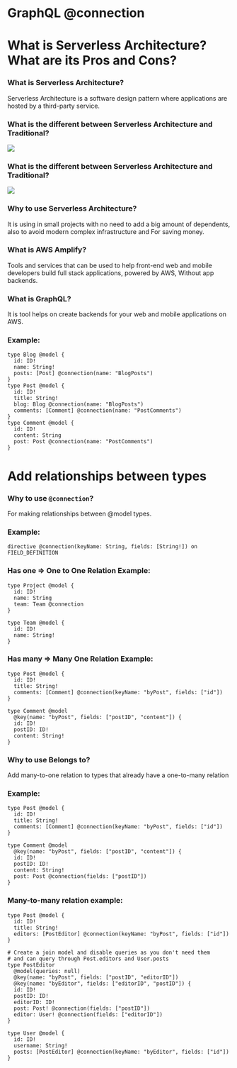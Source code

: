 
# GraphQL @connection

# What is Serverless Architecture? What are its Pros and Cons?

### What is Serverless Architecture? 
Serverless Architecture is a software design pattern where applications are hosted by a third-party service.

### What is the different between Serverless Architecture and Traditional?
![](https://hackernoon.com/hn-images/1*x_v5NRC3TTMt1MaYl1gMUg.jpeg)

### What is the different between Serverless Architecture and Traditional?
![](https://hackernoon.com/hn-images/1*x_v5NRC3TTMt1MaYl1gMUg.jpeg)


### Why to use Serverless Architecture?
It is using in small projects with no need to add a big amount of dependents, also to avoid modern complex infrastructure and For saving money.

### What is AWS Amplify?
Tools and services that can be used to help front-end web and mobile developers build full stack applications, powered by AWS, Without app backends. 

### What is GraphQL?
It is tool helps on create backends for your web and mobile applications on AWS.

### Example:

```
type Blog @model {
  id: ID!
  name: String!
  posts: [Post] @connection(name: "BlogPosts")
}
type Post @model {
  id: ID!
  title: String!
  blog: Blog @connection(name: "BlogPosts")
  comments: [Comment] @connection(name: "PostComments")
}
type Comment @model {
  id: ID!
  content: String
  post: Post @connection(name: "PostComments")
}
```



# Add relationships between types


### Why to use `@connection`?

For making relationships between @model types.

### Example:
```
directive @connection(keyName: String, fields: [String!]) on FIELD_DEFINITION
```

### Has one => One to One Relation Example:

```
type Project @model {
  id: ID!
  name: String
  team: Team @connection
}

type Team @model {
  id: ID!
  name: String!
}
```

### Has many => Many One Relation Example:

```
type Post @model {
  id: ID!
  title: String!
  comments: [Comment] @connection(keyName: "byPost", fields: ["id"])
}

type Comment @model
  @key(name: "byPost", fields: ["postID", "content"]) {
  id: ID!
  postID: ID!
  content: String!
}
```


### Why to use Belongs to?
Add  many-to-one relation to types that already have a one-to-many relation

### Example:
```
type Post @model {
  id: ID!
  title: String!
  comments: [Comment] @connection(keyName: "byPost", fields: ["id"])
}

type Comment @model
  @key(name: "byPost", fields: ["postID", "content"]) {
  id: ID!
  postID: ID!
  content: String!
  post: Post @connection(fields: ["postID"])
}
```

### Many-to-many relation example:
```
type Post @model {
  id: ID!
  title: String!
  editors: [PostEditor] @connection(keyName: "byPost", fields: ["id"])
}

# Create a join model and disable queries as you don't need them
# and can query through Post.editors and User.posts
type PostEditor
  @model(queries: null)
  @key(name: "byPost", fields: ["postID", "editorID"])
  @key(name: "byEditor", fields: ["editorID", "postID"]) {
  id: ID!
  postID: ID!
  editorID: ID!
  post: Post! @connection(fields: ["postID"])
  editor: User! @connection(fields: ["editorID"])
}

type User @model {
  id: ID!
  username: String!
  posts: [PostEditor] @connection(keyName: "byEditor", fields: ["id"])
}
```